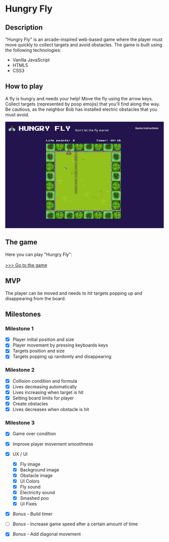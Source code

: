# Hungry Fly


## Description
"Hungry Fly" is an arcade-inspired web-based game where the player must move quickly to collect targets and avoid obstacles.
The game is built using the following technologies:

- Vanilla JavaScript
- HTML5
- CSS3

## How to play
A fly is hungry and needs your help! Move the fly using the arrow keys. Collect targets (represented by poop emojis) that you'll find along the way. Be cautious, as the neighbor Bob has installed electric obstacles that you must avoid.

![Tux, the Linux mascot](./images/game-preview.jpg)

## The game
Here you can play "Hungry Fly":<br/><br/>
[>>> Go to the game](https://marvlas.github.io/hungry-fly/help.html)

## MVP
The player can be moved and needs to hit targets popping up and disappearing from the board.

## Milestones

### Milestone 1
- [x]  Player initial position and size
- [x]  Player movement by pressing keyboards keys
- [x]  Targets position and size 
- [x]  Targets popping up randomly and disappearing

### Milestone 2
- [x]  Collision condition and formula
- [x]  Lives decreasing automatically
- [x]  Lives increasing when target is hit
- [x]  Setting board limits for player
- [x]  Create obstacles
- [x]  Lives decreases when obstacle is hit

### Milestone 3
- [x]  Game over condition
- [x]  Improve player movement smoothness
- [x]  UX / UI
    - [x] Fly image
    - [x] Background image
    - [x] Obstacle image
    - [x] UI Colors
    - [x] Fly sound 
    - [x] Electricity sound 
    - [x] Smashed poo 
    - [x] UI Fixes
- [x]  *Bonus* - Build timer
- [ ]  *Bonus* - Increase game speed after a certain amount of time
- [x]  *Bonus* - Add diagonal movement




